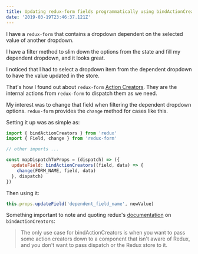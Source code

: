 ```yaml
---
title: Updating redux-form fields programmatically using bindActionCreators
date: '2019-03-19T23:46:37.121Z'
---
```


I have a `redux-form` that contains a dropdown dependent on the selected value of another dropdown.

I have a filter method to slim down the options from the state and fill my dependent dropdown, and it looks great.

I noticed that I had to select a dropdown item from the dependent dropdown to have the value updated in the store.

That's how I found out about `redux-form` [Action Creators](https://redux-form.com/6.0.0-alpha.4/docs/api/actioncreators.md/). They are the internal actions from `redux-form`  to dispatch them as we need.

My interest was to change that field when filtering the dependent dropdown options. `redux-form` provides the `change` method for cases like this.

Setting it up was as simple as:

```javascript
import { bindActionCreators } from 'redux'
import { Field, change } from 'redux-form'

// other imports ...
```

```javascript
const mapDispatchToProps = (dispatch) => ({
  updateField: bindActionCreators((field, data) => {
    change(FORM_NAME, field, data)
  }, dispatch)
})
```

Then using it:

```javascript
this.props.updateField('dependent_field_name', newValue)
```

Something important to note and quoting redux's [documentation](https://redux.js.org/api/bindactioncreators#bindactioncreatorsactioncreators-dispatch) on `bindActionCreators`:

> The only use case for bindActionCreators is when you want to pass some action creators down to a component that isn't aware of Redux, and you don't want to pass dispatch or the Redux store to it.
